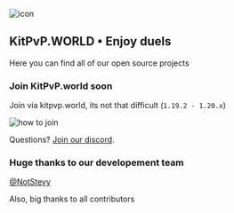   ![icon](https://avatars.githubusercontent.com/u/131176467?s=200&v=4)
  ## KitPvP.WORLD • Enjoy duels

Here you can find all of our open source projects

### Join KitPvP.world soon

Join via kitpvp.world, its not that difficult (`1.19.2 - 1.20.x`)

![how to join](https://i.imgur.com/s08c6rh.gif)

Questions? [Join our discord](https://dc.kitpvp.world).

### Huge thanks to our developement team
 [@NotStevy](https://github.com/notstevy)

Also, big thanks to all contributors

